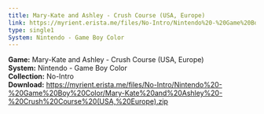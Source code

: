 ```yaml
---
title: Mary-Kate and Ashley - Crush Course (USA, Europe)
link: https://myrient.erista.me/files/No-Intro/Nintendo%20-%20Game%20Boy%20Color/Mary-Kate%20and%20Ashley%20-%20Crush%20Course%20(USA,%20Europe).zip
type: single1
System: Nintendo - Game Boy Color
---
```

<b>Game:</b> Mary-Kate and Ashley - Crush Course (USA, Europe)<br>
<b>System:</b> Nintendo - Game Boy Color<br>
<b>Collection:</b> No-Intro<br>
<b>Download:</b> https://myrient.erista.me/files/No-Intro/Nintendo%20-%20Game%20Boy%20Color/Mary-Kate%20and%20Ashley%20-%20Crush%20Course%20(USA,%20Europe).zip